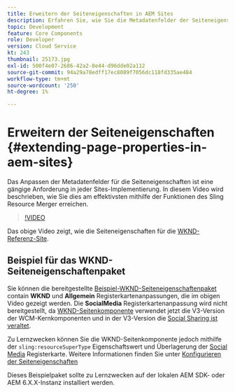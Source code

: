 ```yaml
---
title: Erweitern der Seiteneigenschaften in AEM Sites
description: Erfahren Sie, wie Sie die Metadatenfelder der Seiteneigenschaften in Adobe Experience Manager Sites erweitern. In diesem Video wird beschrieben, wie Sie dies am effektivsten mithilfe der Funktionen des Sling Resource Merger erreichen.
topic: Development
feature: Core Components
role: Developer
version: Cloud Service
kt: 243
thumbnail: 25173.jpg
exl-id: 500f4e07-2686-42a2-8e44-d96dde02a112
source-git-commit: 94a29a78edff17ec8089f7056dc118fd335ae484
workflow-type: tm+mt
source-wordcount: '250'
ht-degree: 1%

---
```


# Erweitern der Seiteneigenschaften {#extending-page-properties-in-aem-sites}

Das Anpassen der Metadatenfelder für die Seiteneigenschaften ist eine gängige Anforderung in jeder Sites-Implementierung. In diesem Video wird beschrieben, wie Sie dies am effektivsten mithilfe der Funktionen des Sling Resource Merger erreichen.

>[!VIDEO](https://video.tv.adobe.com/v/25173?quality=9&learn=on)

Das obige Video zeigt, wie die Seiteneigenschaften für die [WKND-Referenz-Site](https://github.com/adobe/aem-guides-wknd).

## Beispiel für das WKND-Seiteneigenschaftenpaket

Sie können die bereitgestellte [Beispiel-WKND-Seiteneigenschaftenpaket](./assets/WKND-PageProperties-Example-Dialog-1.0.zip) contain **WKND** und **Allgemein** Registerkartenanpassungen, die im obigen Video gezeigt werden. Die **SocialMedia** Registerkartenanpassung wird nicht bereitgestellt, da [WKND-Seitenkomponente](https://github.com/adobe/aem-guides-wknd/blob/main/ui.apps/src/main/content/jcr_root/apps/wknd/components/page/.content.xml#L5) verwendet jetzt die V3-Version der WCM-Kernkomponenten und in der V3-Version die [Social Sharing ist veraltet](https://github.com/adobe/aem-core-wcm-components/pull/1930).

Zu Lernzwecken können Sie die WKND-Seitenkomponente jedoch mithilfe der `sling:resourceSuperType` Eigenschaftswert und Überlagerung der [Social Media](https://github.com/adobe/aem-core-wcm-components/blob/main/content/src/content/jcr_root/apps/core/wcm/components/page/v2/page/_cq_dialog/.content.xml#L95) Registerkarte. Weitere Informationen finden Sie unter [Konfigurieren der Seiteneigenschaften](https://experienceleague.adobe.com/docs/experience-manager-64/developing/extending-aem/page-properties-views.html#configuring-your-page-properties)

Dieses Beispielpaket sollte zu Lernzwecken auf der lokalen AEM SDK- oder AEM 6.X.X-Instanz installiert werden.
